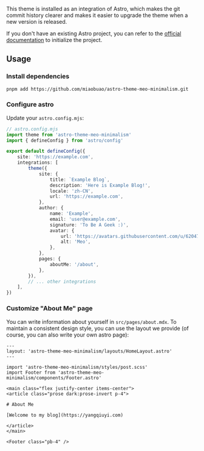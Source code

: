 This theme is installed as an integration of Astro, which makes the git commit history clearer and makes it easier to upgrade the theme when a new version is released.

If you don't have an existing Astro project, you can refer to the [official documentation](https://docs.astro.build/en/install-and-setup/) to initialize the project.

## Usage

### Install dependencies

```sh
pnpm add https://github.com/miaobuao/astro-theme-meo-minimalism.git
```

### Configure astro

Update your `astro.config.mjs`:

```ts
// astro.config.mjs
import theme from 'astro-theme-meo-minimalism'
import { defineConfig } from 'astro/config'

export default defineConfig({
	site: 'https://example.com',
	integrations: [
		theme({
			site: {
				title: `Example Blog`,
				description: 'Here is Example Blog!',
				locale: 'zh-CN',
				url: 'https://example.com',
			},
			author: {
				name: 'Example',
				email: 'user@example.com',
				signature: 'To Be A Geek :)',
				avatar: {
					url: 'https://avatars.githubusercontent.com/u/62047803?v=4',
					alt: 'Meo',
				},
			},
			pages: {
				aboutMe: '/about',
			},
		}),
		// ... other integrations
	],
})
```

### Customize "About Me" page

You can write information about yourself in `src/pages/about.mdx`. To maintain a consistent design style, you can use the layout we provide (of course, you can also write your own astro page):

```mdx
---
layout: 'astro-theme-meo-minimalism/layouts/HomeLayout.astro'
---

import 'astro-theme-meo-minimalism/styles/post.scss'
import Footer from 'astro-theme-meo-minimalism/components/Footer.astro'

<main class="flex justify-center items-center">
<article class="prose dark:prose-invert p-4">

# About Me

[Welcome to my blog](https://yangqiuyi.com)

</article>
</main>

<Footer class="pb-4" />
```
